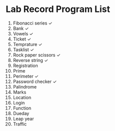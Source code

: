 # Lab Record Program List

1. Fibonacci series ✓
2. Bank ✓
3. Vowels ✓
4. Ticket ✓
5. Temprature ✓
6. Tasklist ✓
7. Rock paper scissors ✓
8. Reverse string ✓
9. Registration 
10. Prime 
11. Perimeter ✓
12. Password checker ✓
13. Palindrome
14. Marks 
15. Location 
16. Login 
17. Function 
18. Dueday 
19. Leap year 
20. Traffic